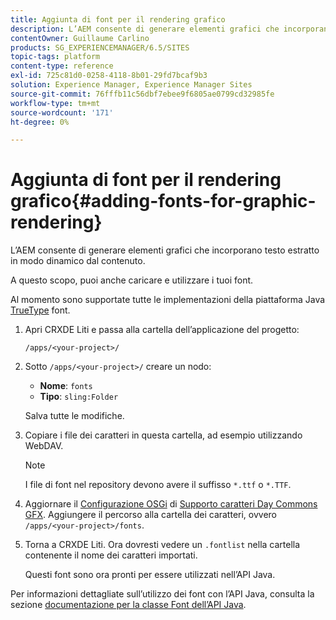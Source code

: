 ```yaml
---
title: Aggiunta di font per il rendering grafico
description: L’AEM consente di generare elementi grafici che incorporano testo estratto in modo dinamico dal contenuto
contentOwner: Guillaume Carlino
products: SG_EXPERIENCEMANAGER/6.5/SITES
topic-tags: platform
content-type: reference
exl-id: 725c81d0-0258-4118-8b01-29fd7bcaf9b3
solution: Experience Manager, Experience Manager Sites
source-git-commit: 76fffb11c56dbf7ebee9f6805ae0799cd32985fe
workflow-type: tm+mt
source-wordcount: '171'
ht-degree: 0%

---
```


# Aggiunta di font per il rendering grafico{#adding-fonts-for-graphic-rendering}

L’AEM consente di generare elementi grafici che incorporano testo estratto in modo dinamico dal contenuto.

A questo scopo, puoi anche caricare e utilizzare i tuoi font.

Al momento sono supportate tutte le implementazioni della piattaforma Java [TrueType](https://en.wikipedia.org/wiki/Truetype) font.

1. Apri CRXDE Liti e passa alla cartella dell’applicazione del progetto:

   `/apps/<your-project>/`

1. Sotto `/apps/<your-project>/` creare un nodo:

   * **Nome**: `fonts`
   * **Tipo**: `sling:Folder`

   Salva tutte le modifiche.

1. Copiare i file dei caratteri in questa cartella, ad esempio utilizzando WebDAV.

   >[!NOTE]
   >
   >I file di font nel repository devono avere il suffisso `*.ttf` o `*.TTF`.

1. Aggiornare il [Configurazione OSGi](/help/sites-deploying/configuring-osgi.md) di [Supporto caratteri Day Commons GFX](/help/sites-deploying/osgi-configuration-settings.md). Aggiungere il percorso alla cartella dei caratteri, ovvero `/apps/<your-project>/fonts`.

1. Torna a CRXDE Liti. Ora dovresti vedere un `.fontlist` nella cartella contenente il nome dei caratteri importati.

   Questi font sono ora pronti per essere utilizzati nell’API Java.

Per informazioni dettagliate sull’utilizzo dei font con l’API Java, consulta la sezione [documentazione per la classe Font dell’API Java](https://download.oracle.com/javase/6/docs/api/java/awt/Font.html).

